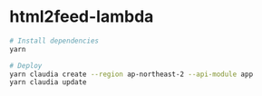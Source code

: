 html2feed-lambda
========

```sh
# Install dependencies
yarn

# Deploy
yarn claudia create --region ap-northeast-2 --api-module app
yarn claudia update
```
